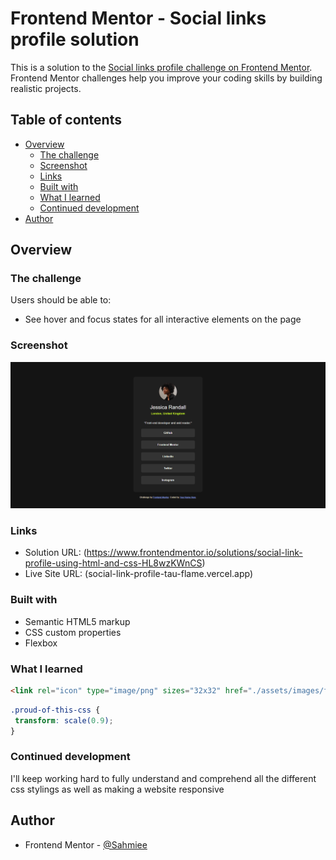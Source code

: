 # Frontend Mentor - Social links profile solution

This is a solution to the [Social links profile challenge on Frontend Mentor](https://www.frontendmentor.io/challenges/social-links-profile-UG32l9m6dQ). Frontend Mentor challenges help you improve your coding skills by building realistic projects. 

## Table of contents

- [Overview](#overview)
  - [The challenge](#the-challenge)
  - [Screenshot](#screenshot)
  - [Links](#links)
  - [Built with](#built-with)
  - [What I learned](#what-i-learned)
  - [Continued development](#continued-development)
- [Author](#author)

## Overview

### The challenge

Users should be able to:

- See hover and focus states for all interactive elements on the page

### Screenshot

![](./assets/images/Screenshot%20(5).png)

### Links

- Solution URL: (https://www.frontendmentor.io/solutions/social-link-profile-using-html-and-css-HL8wzKWnCS)
- Live Site URL: (social-link-profile-tau-flame.vercel.app)

### Built with

- Semantic HTML5 markup
- CSS custom properties
- Flexbox

### What I learned

```html
<link rel="icon" type="image/png" sizes="32x32" href="./assets/images/favicon-32x32.png">
```
```css
.proud-of-this-css {
 transform: scale(0.9);
}
```

### Continued development

I'll keep working hard to fully understand and comprehend all the different css stylings as well as making a website responsive

## Author

- Frontend Mentor - [@Sahmiee](https://www.frontendmentor.io/profile/Sahmiee)